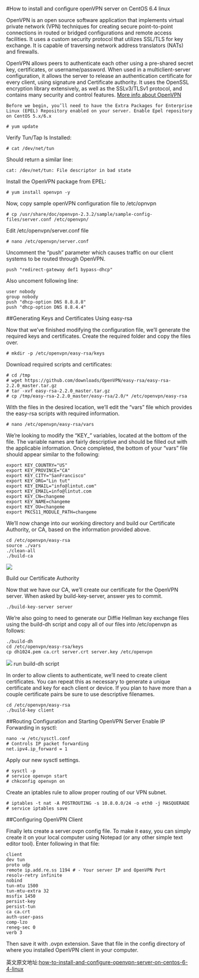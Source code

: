 #How to install and configure openVPN server on CentOS 6.4 linux

OpenVPN is an open source software application that implements virtual private network (VPN) techniques for creating secure point-to-point connections in routed or bridged configurations and remote access facilities. It uses a custom security protocol that utilizes SSL/TLS for key exchange. It is capable of traversing network address translators (NATs) and firewalls.

OpenVPN allows peers to authenticate each other using a pre-shared secret key, certificates, or username/password. When used in a multiclient-server configuration, it allows the server to release an authentication certificate for every client, using signature and Certificate authority. It uses the OpenSSL encryption library extensively, as well as the SSLv3/TLSv1 protocol, and contains many security and control features. [More info about OpenVPN](http://en.wikipedia.org/wiki/Openvpn)

`
Before we begin, you’ll need to have the Extra Packages for Enterprise Linux (EPEL) Repository enabled on your server.
Enable Epel repository on CentOS 5.x/6.x
`
```Shell
# yum update
```
Verify Tun/Tap Is Installed:
```Shell
# cat /dev/net/tun
```
Should return a similar line:
```Shell
cat: /dev/net/tun: File descriptor in bad state
```
Install the OpenVPN package from EPEL:
```Shell
# yum install openvpn -y
```
Now, copy sample openVPN configuration file to /etc/opnvpn
```Shell
# cp /usr/share/doc/openvpn-2.3.2/sample/sample-config-files/server.conf /etc/openvpn/
```
Edit /etc/openvpn/server.conf file
```Shell
# nano /etc/openvpn/server.conf
```
Uncomment the “push” parameter which causes traffic on our client systems to be routed through OpenVPN.
```Shell
push "redirect-gateway def1 bypass-dhcp"
```
Also uncoment following line:
```Shell
user nobody
group nobody
push "dhcp-option DNS 8.8.8.8"
push "dhcp-option DNS 8.8.4.4"
```
##Generating Keys and Certificates Using easy-rsa

Now that we’ve finished modifying the configuration file, we’ll generate the required keys and certificates. Create the required folder and copy the files over.
```Shell 
# mkdir -p /etc/openvpn/easy-rsa/keys
```
Download required scripts and certificates:
```Shell
# cd /tmp
# wget https://github.com/downloads/OpenVPN/easy-rsa/easy-rsa-2.2.0_master.tar.gz
# tar -xvf easy-rsa-2.2.0_master.tar.gz
# cp /tmp/easy-rsa-2.2.0_master/easy-rsa/2.0/* /etc/openvpn/easy-rsa
```
With the files in the desired location, we’ll edit the “vars” file which provides the easy-rsa scripts with required information.
```Shell
# nano /etc/openvpn/easy-rsa/vars
```
We’re looking to modify the “KEY_” variables, located at the bottom of the file. The variable names are fairly descriptive and should be filled out with the applicable information.
Once completed, the bottom of your “vars” file should appear similar to the following:
```Shell
export KEY_COUNTRY="US"
export KEY_PROVINCE="CA"
export KEY_CITY="SanFrancisco"
export KEY_ORG="Lin tut"
export KEY_EMAIL="info@lintut.com"
export KEY_EMAIL=info@lintut.com
export KEY_CN=changeme
export KEY_NAME=changeme
export KEY_OU=changeme
export PKCS11_MODULE_PATH=changeme
```
We’ll now change into our working directory and build our Certificate Authority, or CA, based on the information provided above.
```Shell
cd /etc/openvpn/easy-rsa
source ./vars
./clean-all
./build-ca
```
<img src='http://lintut.com/wp-content/uploads/2013/09/Screenshot-from-2013-09-23-234109.png'>

 Build our Certificate Authority

Now that we have our CA, we’ll create our certificate for the OpenVPN server. When asked by build-key-server, answer yes to commit.
```Shell
./build-key-server server
```
We’re also going to need to generate our Diffie Hellman key exchange files using the build-dh script and copy all of our files into /etc/openvpn as follows:
```Shell
./build-dh
cd /etc/openvpn/easy-rsa/keys
cp dh1024.pem ca.crt server.crt server.key /etc/openvpn
```

<img src='http://lintut.com/wp-content/uploads/2013/09/Screenshot-from-2013-09-23-234558.png'>
run build-dh script

 
In order to allow clients to authenticate, we’ll need to create client certificates. You can repeat this as necessary to generate a unique certificate and key for each client or device. If you plan to have more than a couple certificate pairs be sure to use descriptive filenames.
```Shell
cd /etc/openvpn/easy-rsa
./build-key client
```
##Routing Configuration and Starting OpenVPN Server
Enable IP Forwarding in sysctl:
```Shell
nano -w /etc/sysctl.conf
# Controls IP packet forwarding
net.ipv4.ip_forward = 1
```
Apply our new sysctl settings.
```Shell
# sysctl -p
# service openvpn start
# chkconfig openvpn on
```

Create an iptables rule to allow proper routing of our VPN subnet.
```Shell
# iptables -t nat -A POSTROUTING -s 10.8.0.0/24 -o eth0 -j MASQUERADE
# service iptables save
```
##Configuring OpenVPN Client

Finally lets create a server.ovpn config file. To make it easy, you can simply create it on your local computer using Notepad (or any other simple text editor tool). Enter following in that file:
```Shell
client
dev tun
proto udp
remote ip.add.re.ss 1194 # - Your server IP and OpenVPN Port
resolv-retry infinite
nobind
tun-mtu 1500
tun-mtu-extra 32
mssfix 1450
persist-key
persist-tun
ca ca.crt
auth-user-pass
comp-lzo
reneg-sec 0
verb 3
```
Then save it with .ovpn extension. Save that file in the config directory of where you installed OpenVPN client in your computer.

英文原文地址:[how-to-install-and-configure-openvpn-server-on-centos-6-4-linux](http://lintut.com/how-to-install-and-configure-openvpn-server-on-centos-6-4-linux/)

